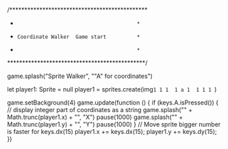 /**********************************************
 *                                            *
 *     Coordinate Walker  Game start          *
 *                                            *
 **********************************************/

game.splash("Sprite Walker", "\"A\" for coordinates")

let player1: Sprite = null
player1 = sprites.create(img`
1 1 1 
1 a 1 
1 1 1 
`)

game.setBackground(4)
game.update(function () {
    if (keys.A.isPressed()) {
        // display integer part of coordinates as a string
        game.splash("" + Math.trunc(player1.x) + "", "X")
        pause(1000)
        game.splash("" + Math.trunc(player1.y) + "", "Y")
        pause(1000)
    }
    // Move sprite bigger number is faster for keys.dx(15)
    player1.x += keys.dx(15);
    player1.y += keys.dy(15);
})
